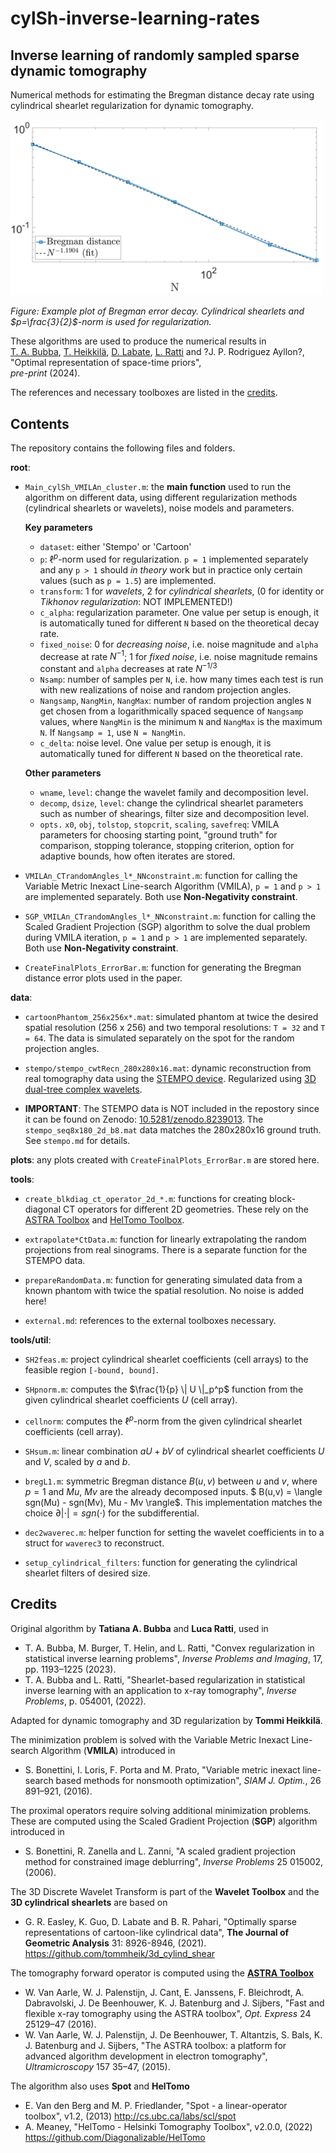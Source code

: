 # cylSh-inverse-learning-rates

## Inverse learning of randomly sampled sparse dynamic tomography
Numerical methods for estimating the Bregman distance decay rate using cylindrical shearlet regularization for dynamic tomography.

<img title="Bregman error decay with cylindrical shearlets, p=3/2" alt="Example plot" src="plots/Cartoon_decreasing_p32_Shearlet_Nsamp005.png" width="500">  

_Figure: Example plot of Bregman error decay. Cylindrical shearlets and $p=\frac{3}{2}$-norm is used for regularization._


These algorithms are used to produce the numerical results in  
[T. A. Bubba](https://orcid.org/0000-0003-0020-9210), [T. Heikkilä](https://orcid.org/0000-0001-5505-8136), [D. Labate](https://orcid.org/0000-0002-9718-789X), [L. Ratti](https://orcid.org/0000-0001-7948-0577) and ?J. P. Rodriguez Ayllon?,  
"Optimal representation of space-time priors",  
_pre-print_ (2024). 

The references and necessary toolboxes are listed in the [credits](#credits).

## Contents

The repository contains the following files and folders.

**root**:

- `Main_cylSh_VMILAn_cluster.m`: the **main function** used to run the algorithm on different data, using different regularization methods (cylindrical shearlets or wavelets), noise models and parameters.

    **Key parameters**  
    - `dataset`: either 'Stempo' or 'Cartoon'
    - `p`: $\ell^p$-norm used for regularization. `p = 1` implemented separately and any `p > 1` should *in theory* work but in practice only certain values (such as `p = 1.5`) are implemented.
    - `transform`: 1 for *wavelets*, 2 for *cylindrical shearlets*, (0 for identity or *Tikhonov regularization*: NOT IMPLEMENTED!)
    - `c_alpha`: regularization parameter. One value per setup is enough, it is automatically tuned for different `N` based on the theoretical decay rate.
    - `fixed_noise`: 0 for *decreasing noise*, i.e. noise magnitude and `alpha` decrease at rate $N^{-1}$; 1 for *fixed noise*, i.e. noise magnitude remains constant and `alpha` decreases at rate $N^{-1/3}$ 
    - `Nsamp`: number of samples per `N`, i.e. how many times each test is run with new realizations of noise and random projection angles.
    - `Nangsamp`, `NangMin`, `NangMax`: number of random projection angles `N` get chosen from a logarithmically spaced sequence of `Nangsamp` values, where `NangMin` is the minimum `N` and `NangMax` is the maximum `N`. If `Nangsamp = 1`, use `N = NangMin`.
    - `c_delta`: noise level. One value per setup is enough, it is automatically tuned for different `N` based on the theoretical rate.

    **Other parameters**  
    - `wname`, `level`: change the wavelet family and decomposition level.
    - `decomp`, `dsize`, `level`: change the cylindrical shearlet parameters such as number of shearings, filter size and decomposition level.
    - `opts.` `x0`, `obj`, `tolstop`, `stopcrit`, `scaling`, `savefreq`: VMILA parameters for choosing starting point, "ground truth" for comparison, stopping tolerance, stopping criterion, option for adaptive bounds, how often iterates are stored.

- `VMILAn_CTrandomAngles_l*_NNconstraint.m`: function for calling the Variable Metric Inexact Line-search Algorithm (VMILA), `p = 1` and `p > 1` are implemented separately. Both use **Non-Negativity constraint**.

- `SGP_VMILAn_CTrandomAngles_l*_NNconstraint.m`: function for calling the Scaled Gradient Projection (SGP) algorithm to solve the dual problem during VMILA iteration, `p = 1` and `p > 1` are implemented separately. Both use **Non-Negativity constraint**.

- `CreateFinalPlots_ErrorBar.m`: function for generating the Bregman distance error plots used in the paper.

**data**:  

- `cartoonPhantom_256x256x*.mat`: simulated phantom at twice the desired spatial resolution (256 x 256) and two temporal resolutions: `T = 32` and `T = 64`. The data is simulated separately on the spot for the random projection angles.

- `stempo/stempo_cwtRecn_280x280x16.mat`: dynamic reconstruction from real tomography data using the [STEMPO device](https://zenodo.org/record/8239013). Regularized using [3D dual-tree complex wavelets](https://sigproc.eng.cam.ac.uk/foswiki/pub/Main/NGK/Chen_H_TIP_effreg_14may2011_submitted.pdf).

- **IMPORTANT**: The STEMPO data is NOT included in the repostory since it can be found on Zenodo: [10.5281/zenodo.8239013](https://zenodo.org/record/8239013). The `stempo_seq8x180_2d_b8.mat` data matches the 280x280x16 ground truth. See `stempo.md` for details.

**plots**: any plots created with `CreateFinalPlots_ErrorBar.m` are stored here.

**tools**: 

- `create_blkdiag_ct_operator_2d_*.m`: functions for creating block-diagonal CT operators for different 2D geometries. These rely on the [ASTRA Toolbox](#astra) and [HelTomo Toolbox](#heltomo).

- `extrapolate*CtData.m`: function for linearly extrapolating the random projections from real sinograms. There is a separate function for the STEMPO data.

- `prepareRandomData.m`: function for generating simulated data from a known phantom with twice the spatial resolution. No noise is added here!

- `external.md`: references to the external toolboxes necessary.

**tools/util**:

- `SH2feas.m`: project cylindrical shearlet coefficients (cell arrays) to the feasible region `[-bound, bound]`.

- `SHpnorm.m`: computes the $\frac{1}{p} \| U \|_p^p$ function from the given cylindrical shearlet coefficients $U$ (cell array).

- `cellnorm`: computes the $\ell^p$-norm from the given cylindrical shearlet coefficients (cell array).

- `SHsum.m`: linear combination $aU + bV$ of cylindrical shearlet coefficients $U$ and $V$, scaled by $a$ and $b$.

- `bregL1.m`: symmetric Bregman distance $B(u,v)$ between $u$ and $v$, where $p=1$ and $Mu$, $Mv$ are the already decomposed inputs. $ B(u,v) = \langle sgn(Mu) - sgn(Mv), Mu - Mv \rangle$. This implementation matches the choice $\partial | \cdot | = sgn(\cdot)$ for the subdifferential.

- `dec2waverec.m`: helper function for setting the wavelet coefficients in to a struct for `waverec3` to reconstruct.

- `setup_cylindrical_filters`: function for generating the cylindrical shearlet filters of desired size.



## Credits <a name="credits"></a>

Original algorithm by **Tatiana A. Bubba** and **Luca Ratti**, used in  
- T. A. Bubba, M. Burger, T. Helin, and L. Ratti, "Convex regularization in statistical inverse learning problems", _Inverse Problems and Imaging_, 17, pp. 1193–1225 (2023).  
- T. A. Bubba and L. Ratti, "Shearlet-based regularization in statistical inverse learning with an application to x-ray tomography", 
_Inverse Problems_, p. 054001, (2022).

Adapted for dynamic tomography and 3D regularization by **Tommi Heikkilä**.

The minimization problem is solved with the Variable Metric Inexact Line-search Algorithm (**VMILA**) introduced in  
- S. Bonettini, I. Loris, F. Porta and M. Prato, "Variable metric inexact line-search based methods for nonsmooth optimization", _SIAM J. Optim._, 26 891–921, (2016).

The proximal operators require solving additional minimization problems. These are computed using the Scaled Gradient Projection (**SGP**) algorithm introduced in  
- S. Bonettini, R. Zanella and L. Zanni, "A scaled gradient projection method for constrained image deblurring", 
_Inverse Problems_ 25 015002, (2006).

The 3D Discrete Wavelet Transform is part of the **Wavelet Toolbox** and the **3D cylindrical shearlets** are based on
- G. R. Easley, K. Guo, D. Labate and B. R. Pahari, "Optimally sparse representations of cartoon-like cylindrical data", 
__The Journal of Geometric Analysis__ 31: 8926-8946, (2021).  
https://github.com/tommheik/3d_cylind_shear

The tomography forward operator is computed using the [**ASTRA Toolbox**](https://astra-toolbox.com/) <a name="astra"></a>
- W. Van Aarle, W. J. Palenstijn, J. Cant, E. Janssens, F. Bleichrodt, A. Dabravolski, J. De Beenhouwer,
K. J. Batenburg and J. Sijbers, "Fast and flexible x-ray tomography using the ASTRA toolbox", 
_Opt. Express_ 24 25129–47 (2016).
- W. Van Aarle, W. J. Palenstijn, J. De Beenhouwer, T. Altantzis, S. Bals, K. J. Batenburg and J. Sijbers, "The ASTRA toolbox: a platform for advanced algorithm development in electron tomography", _Ultramicroscopy_ 157 35–47, (2015).

The algorithm also uses **Spot** and **HelTomo** <a name="heltomo"></a>
- E. Van den Berg and M. P. Friedlander, "Spot - a linear-operator toolbox", v1.2, (2013) http://cs.ubc.ca/labs/scl/spot
- A. Meaney, "HelTomo - Helsinki Tomography Toolbox", v2.0.0, (2022) https://github.com/Diagonalizable/HelTomo